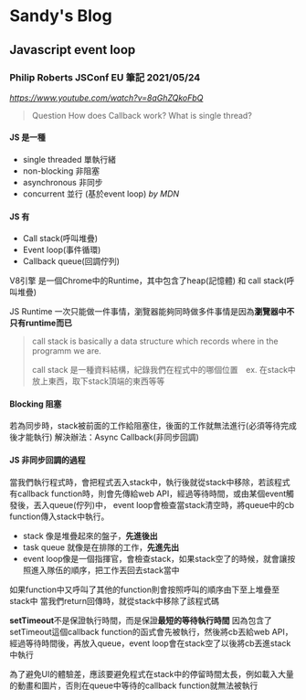 # Sandy's Blog

## Javascript event loop
### Philip Roberts JSConf EU 筆記 2021/05/24
*https://www.youtube.com/watch?v=8aGhZQkoFbQ*
> Question
> How does Callback work?
> What is single thread?

#### JS 是一種
- single threaded 單執行緒
- non-blocking 非阻塞
- asynchronous 非同步
- concurrent 並行 (基於event loop) *by MDN*

#### JS 有
- Call stack(呼叫堆疊)
- Event loop(事件循環)
- Callback queue(回調佇列)

V8引擎 是一個Chrome中的Runtime，其中包含了heap(記憶體) 和 call stack(呼叫堆疊)

JS Runtime 一次只能做一件事情，瀏覽器能夠同時做多件事情是因為**瀏覽器中不只有runtime而已**

> call stack is basically a data structure which records where in the programm we are.
>
> call stack 是一種資料結構，紀錄我們在程式中的哪個位置　ex. 在stack中放上東西，取下stack頂端的東西等等

#### Blocking 阻塞
若為同步時，stack被前面的工作給阻塞住，後面的工作就無法進行(必須等待完成後才能執行)
解決辦法：Async Callback(非同步回調)

#### JS 非同步回調的過程
當我們執行程式時，會把程式丟入stack中，執行後就從stack中移除，若該程式有callback function時，則會先傳給web API，經過等待時間，或由某個event觸發後，丟入queue(佇列)中，
event loop會檢查當stack清空時，將queue中的cb function傳入stack中執行。

- stack 像是堆疊起來的盤子，**先進後出**
- task queue 就像是在排隊的工作，**先進先出**
- event loop像是一個指揮官，會檢查stack，如果stack空了的時候，就會讓按照進入隊伍的順序，把工作丟回去stack當中

如果function中又呼叫了其他的function則會按照呼叫的順序由下至上堆疊至stack中
當我們return回傳時，就從stack中移除了該程式碼 


**setTimeout**不是保證執行時間，而是保證**最短的等待執行時間**
因為包含了setTimeout這個callback function的函式會先被執行，然後將cb丟給web API，經過等待時間後，再放入queue，event loop會在stack空了以後將cb丟進stack中執行

為了避免UI的體驗差，應該要避免程式在stack中的停留時間太長，例如載入大量的動畫和圖片，否則在queue中等待的callback function就無法被執行
